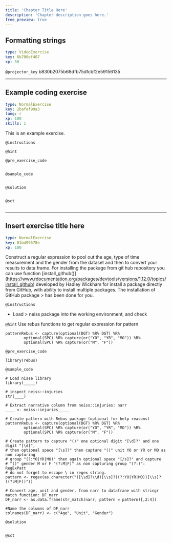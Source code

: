 ```yaml
---
title: 'Chapter Title Here'
description: 'Chapter description goes here.'
free_preview: true
---
```


## Formatting strings

```yaml
type: VideoExercise
key: 6b700ef407
xp: 50
```

`@projector_key`
b830b2075b68dfb75dfcbf2e59156135

---

## Example coding exercise

```yaml
type: NormalExercise
key: 2bafef99a3
lang: r
xp: 100
skills: 1
```

This is an example exercise.

`@instructions`


`@hint`


`@pre_exercise_code`
```{r}

```

`@sample_code`
```{r}

```

`@solution`
```{r}

```

`@sct`
```{r}

```

---

## Insert exercise title here

```yaml
type: NormalExercise
key: 01bd99578e
xp: 100
```

Construct a regular expression to pool out the age, type of time measurement and the gender from the dataset and then to convert your results to data frame.
For installing the package from git hub repository you can use function  [install_github()] (https://www.rdocumentation.org/packages/devtools/versions/1.12.0/topics/install_github) developed by Hadley Wickham for install a package directly from GitHub, with ability to install multiple packages. The installation of GitHub package > has been done for you.





`@instructions`
- Load > neiss package into the working environment, and check

`@hint`
Use rebus functions to get regular expression for pattern
```
patternRebus <- capture(optional(DGT) %R% DGT) %R%  
        optional(SPC) %R% capture(or("YO", "YR", "MO")) %R%
        optional(SPC) %R% capture(or("M", "F"))
```

`@pre_exercise_code`
```{r}
library(rebus)
```

`@sample_code`
```{r}
# Load nisse library
library(_____)

# inspect neiss::injuries
str(____)

# Extract narrative column from neiss::injuries: narr
____ <- neiss::injuries_____

# Create pattern with Rebus package (optional for help reasons)
patternRebus <- capture(optional(DGT) %R% DGT) %R%  
        optional(SPC) %R% capture(or("YO", "YR", "MO")) %R%
        optional(SPC) %R% capture(or("M", "F"))

# Create pattern to capture "()" one optional digit "[\d]?" and one digit "[\d]",
# then optional space "[\s]?" then capture "()" unit YO or YR or MO as non capturing
# group "(?:YO|YR|MO)" then again optional space "[/s]?" and capture
# "()" gender M or F "(?:M|F)" as non capturing group "(?:)": RegExPatt
# do not forget to escape \ in regex string.
pattern <- regex(as.character("([\\d]?\\d)[\\s]?((?:YO|YR|MO))[\\s]?((?:M|F))"))

# Convert age, unit and gender, from narr to datafrane with stringr match function: DF_narr 
DF_narr <- as.data.frame(str_match(narr, pattern = pattern)[,2:4])

#Name the columns of DF_narr  
colnames(DF_narr) <- c("Age", "Unit", "Gender")
```

`@solution`
```{r}

```

`@sct`
```{r}

```
